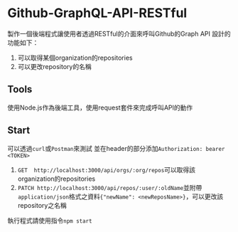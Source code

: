 # Github-GraphQL-API-RESTful
製作一個後端程式讓使用者透過RESTful的介面來呼叫Github的Graph API
設計的功能如下：
1.  可以取得某個organization的repositories
2.  可以更改repository的名稱

## Tools
使用Node.js作為後端工具，使用request套件來完成呼叫API的動作

## Start
可以透過`curl`或`Postman`來測試
並在header的部分添加`Authorization: bearer <TOKEN>`
1.  `GET  http://localhost:3000/api/orgs/:org/repos`可以取得該organization的repositories
2.  `PATCH http://localhost:3000/api/repos/:user/:oldName`並附帶`application/json`格式之資料`{"newName": <newReposName>}`，可以更改該repository之名稱

執行程式請使用指令`npm start`